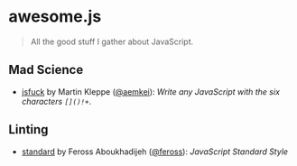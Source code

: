 # awesome.js

> All the good stuff I gather about JavaScript.

## Mad Science

- [jsfuck](https://github.com/aemkei/jsfuck) by Martin Kleppe ([@aemkei](http://twitter.com/aemkei)): *Write any JavaScript with the six characters `[]()!+`*.

## Linting

- [standard](https://github.com/feross/standard) by Feross Aboukhadijeh ([@feross](https://twitter.com/feross)): *JavaScript Standard Style*

